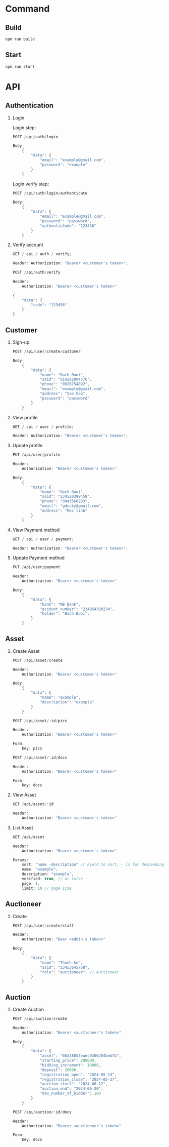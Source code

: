 # Command

## Build

```bash
npm run build
```

## Start

```bash
npm run start
```

# API

## Authentication

1. Login

    Login step:

    ```js
    POST /api/auth/login

    Body:
        {
            "data": {
                "email": "example@gmail.com",
                "password": "example"
            }
        }
    ```

    Login verify step:

    ```js
    POST /api/auth/login/authenticate

    Body:
        {
            "data": {
                "email": "example@gmail.com",
                "password": "password",
                "authenticCode": "123456"
            }
        }
    ```

2. Verify account

    ```js
    GET / api / auth / verify;

    Header: Authorization: "Bearer <customer's token>";
    ```

    ```js
    POST /api/auth/verify

    Header:
        Authorization: "Bearer <customer's token>"

    {
        "data": {
            "code": "123456"
        }
    }
    ```

## Customer

1. Sign-up

    ```js
    POST /api/user/create/customer

    Body:
        {
            "data": {
                "name": "Bach Buoi",
                "ssid": "014202004576",
                "phone": "0926754892",
                "email": "example@gmail.com",
                "address": "Sao hoa",
                "password": "password"
            }
        }
    ```

2. View profile

    ```js
    GET / api / user / profile;

    Header: Authorization: "Bearer <customer's token>";
    ```

3. Update profile

    ```js
    PUT /api/user/profile

    Header:
        Authorization: "Bearer <customer's token>"

    Body:
        {
            "data": {
                "name": "Bach Buoi",
                "ssid": "234520398459",
                "phone": "0943568293",
                "email": "gducky@gmail.com",
                "address": "Moc tinh"
            }
        }
    ```

4. View Payment method

    ```js
    GET / api / user / payment;

    Header: Authorization: "Bearer <customer's token>";
    ```

5. Update Payment method

    ```js
    PUT /api/user/payment

    Header:
        Authorization: "Bearer <customer's token>"

    Body:
        {
            "data": {
                "bank": "MB Bank",
                "account_number": "234954380234",
                "holder": "Bach Buoi",
            }
        }
    ```

## Asset

1. Create Asset

    ```js
    POST /api/asset/create

    Header:
        Authorization: "Bearer <customer's token>"

    Body:
        {
            "data": {
                "name": "example",
                "description": "example"
            }
        }
    ```

    ```js
    POST /api/asset/:id/pics

    Header:
        Authorization: "Bearer <customer's token>"

    Form:
        key: pics
    ```

    ```js
    POST /api/asset/:id/docs

    Header:
        Authorization: "Bearer <customer's token>"

    Form:
        key: docs
    ```

2. View Asset

    ```js
    GET /api/asset/:id

    Header:
        Authorization: "Bearer <customer's token>"
    ```

3. List Asset

    ```js
    GET /api/asset

    Header:
        Authorization: "Bearer <customer's token>"

    Params:
        sort: "name -description" // Field to sort, - is for descending
        name: "example",
        description: "example",
        verified: true, // or false
        page: 1,
        limit: 10 // page size
    ```

## Auctioneer

1. Create

    ```js
    POST /api/user/create/staff

    Header:
        Authorization: "Bear <admin's token>"

    Body:
        {
            "data": {
                "name": "Thanh An",
                "ssid": "23453645768",
                "role": "auctioneer", // Auctioneer
            }
        }
    ```

## Auction

1. Create Auction

    ```js
    POST /api/auction/create

    Header:
        Authorization: "Bearer <auctioneer's token>"

    Body:
        {
            "data": {
                "asset": "6623805feaec9306204beb7b",
                "starting_price": 200000,
                "bidding_increment": 10000,
                "deposit": 20000,
                "registration_open": "2024-05-23",
                "registration_close": "2024-05-27",
                "auction_start": "2024-06-12",
                "auction_end": "2024-06-20",
                "max_number_of_bidder": 100
            }
        }
    ```

    ```js
    POST /api/auction/:id/docs

    Header:
        Authorization: "Bearer <auctioneer's token>"

    Form:
        Key: docs
    ```
